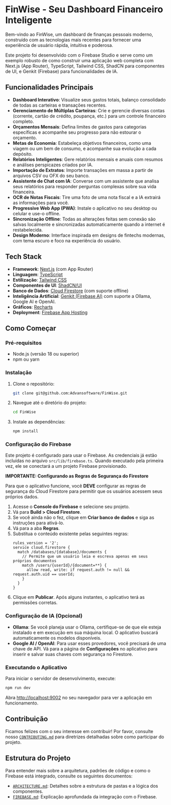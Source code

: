 # FinWise - Seu Dashboard Financeiro Inteligente

Bem-vindo ao FinWise, um dashboard de finanças pessoais moderno, construído com as tecnologias mais recentes para fornecer uma experiência de usuário rápida, intuitiva e poderosa.

Este projeto foi desenvolvido com o Firebase Studio e serve como um exemplo robusto de como construir uma aplicação web completa com Next.js (App Router), TypeScript, Tailwind CSS, ShadCN para componentes de UI, e Genkit (Firebase) para funcionalidades de IA.

## Funcionalidades Principais

- **Dashboard Interativo**: Visualize seus gastos totais, balanço consolidado de todas as carteiras e transações recentes.
- **Gerenciamento de Múltiplas Carteiras**: Crie e gerencie diversas contas (corrente, cartão de crédito, poupança, etc.) para um controle financeiro completo.
- **Orçamentos Mensais**: Defina limites de gastos para categorias específicas e acompanhe seu progresso para não estourar o orçamento.
- **Metas de Economia**: Estabeleça objetivos financeiros, como uma viagem ou um bem de consumo, e acompanhe sua evolução a cada depósito.
- **Relatórios Inteligentes**: Gere relatórios mensais e anuais com resumos e análises perspicazes criados por IA.
- **Importação de Extratos**: Importe transações em massa a partir de arquivos CSV ou OFX do seu banco.
- **Assistente de Chat com IA**: Converse com um assistente que analisa seus relatórios para responder perguntas complexas sobre sua vida financeira.
- **OCR de Notas Fiscais**: Tire uma foto de uma nota fiscal e a IA extrairá as informações para você.
- **Progressive Web App (PWA)**: Instale o aplicativo no seu desktop ou celular e use-o offline.
- **Sincronização Offline**: Todas as alterações feitas sem conexão são salvas localmente e sincronizadas automaticamente quando a internet é restabelecida.
- **Design Moderno**: Interface inspirada em designs de fintechs modernas, com tema escuro e foco na experiência do usuário.

## Tech Stack

- **Framework**: [Next.js](https://nextjs.org/) (com App Router)
- **Linguagem**: [TypeScript](https://www.typescriptlang.org/)
- **Estilização**: [Tailwind CSS](https://tailwindcss.com/)
- **Componentes de UI**: [ShadCN/UI](https://ui.shadcn.com/)
- **Banco de Dados**: [Cloud Firestore](https://firebase.google.com/docs/firestore) (com suporte offline)
- **Inteligência Artificial**: [Genkit (Firebase AI)](https://firebase.google.com/docs/genkit) com suporte a Ollama, Google AI e OpenAI.
- **Gráficos**: [Recharts](https://recharts.org/)
- **Deployment**: [Firebase App Hosting](https://firebase.google.com/docs/hosting)

## Como Começar

### Pré-requisitos

- Node.js (versão 18 ou superior)
- npm ou yarn

### Instalação

1.  Clone o repositório:
    ```bash
    git clone git@github.com:Advansoftware/FinWise.git
    ```
2.  Navegue até o diretório do projeto:
    ```bash
    cd FinWise
    ```
3.  Instale as dependências:
    ```bash
    npm install
    ```

### Configuração do Firebase

Este projeto é configurado para usar o Firebase. As credenciais já estão incluídas no arquivo `src/lib/firebase.ts`. Quando executado pela primeira vez, ele se conectará a um projeto Firebase provisionado.

**IMPORTANTE: Configurando as Regras de Segurança do Firestore**

Para que o aplicativo funcione, você **DEVE** configurar as regras de segurança do Cloud Firestore para permitir que os usuários acessem seus próprios dados.

1.  Acesse o **Console do Firebase** e selecione seu projeto.
2.  Vá para **Build > Cloud Firestore**.
3.  Se você ainda não o fez, clique em **Criar banco de dados** e siga as instruções para ativá-lo.
4.  Vá para a aba **Regras**.
5.  Substitua o conteúdo existente pelas seguintes regras:
    ```
    rules_version = '2';
    service cloud.firestore {
      match /databases/{database}/documents {
        // Permite que um usuário leia e escreva apenas em seus próprios documentos
        match /users/{userId}/{document=**} {
          allow read, write: if request.auth != null && request.auth.uid == userId;
        }
      }
    }
    ```
6.  Clique em **Publicar**. Após alguns instantes, o aplicativo terá as permissões corretas.


### Configuração de IA (Opcional)

- **Ollama**: Se você planeja usar o Ollama, certifique-se de que ele esteja instalado e em execução em sua máquina local. O aplicativo buscará automaticamente os modelos disponíveis.
- **Google AI / OpenAI**: Para usar esses provedores, você precisará de uma chave de API. Vá para a página de **Configurações** no aplicativo para inserir e salvar suas chaves com segurança no Firestore.

### Executando o Aplicativo

Para iniciar o servidor de desenvolvimento, execute:

```bash
npm run dev
```

Abra [http://localhost:9002](http://localhost:9002) no seu navegador para ver a aplicação em funcionamento.

## Contribuição

Ficamos felizes com o seu interesse em contribuir! Por favor, consulte nosso [`CONTRIBUTING.md`](./CONTRIBUTING.md) para diretrizes detalhadas sobre como participar do projeto.

## Estrutura do Projeto

Para entender mais sobre a arquitetura, padrões de código e como o Firebase está integrado, consulte os seguintes documentos:

- [`ARCHITECTURE.md`](./ARCHITECTURE.md): Detalhes sobre a estrutura de pastas e a lógica dos componentes.
- [`FIREBASE.md`](./FIREBASE.md): Explicação aprofundada da integração com o Firebase.
